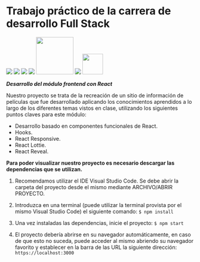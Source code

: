 # Trabajo práctico de la carrera de desarrollo Full Stack
<p><img src="https://img.icons8.com/color/48/000000/html-5--v1.png"/>
<img src="https://img.icons8.com/color/48/000000/css3.png"/>
  <img src="https://img.icons8.com/color/50/000000/javascript--v1.png"/>
 <img src="https://img.icons8.com/color/48/000000/nodejs.png"/>
  <img src="https://expressjs.com/images/express-facebook-share.png"/width=100 >
  <img src="https://img.icons8.com/color/48/000000/mongodb.png"/>
  <img src="https://upload.wikimedia.org/wikipedia/commons/thumb/4/47/React.svg/1200px-React.svg.png"/width=55>
</p>

***Desarrollo del módulo frontend con React***

Nuestro proyecto se trata de la recreación de un sitio de información de películas que fue desarrollado aplicando los conocimientos aprendidos a lo largo de los diferentes temas vistos en clase, utilizando los siguientes puntos claves para este módulo:

- Desarrollo basado en componentes funcionales de React.
- Hooks.
- React Responsive.
- React Lottie.
- React Reveal.

**Para poder visualizar nuestro proyecto es necesario descargar las dependencias que se utilizan.**

1) Recomendamos utilizar el IDE Visual Studio Code. 
Se debe abrir la carpeta del proyecto desde el mismo mediante ARCHIVO/ABRIR PROYECTO.

2) Introduzca en una terminal (puede utilizar la terminal provista por el mismo Visual Studio Code) el siguiente comando: `$ npm install`

3) Una vez instaladas las dependencias, inicie el proyecto: `$ npm start`

4) El proyecto debería abrirse en su navegador automáticamente, en caso de que esto no suceda, puede acceder al mismo abriendo su navegador favorito y establecer en la barra de las URL la siguiente dirección: `https://localhost:3000`